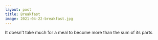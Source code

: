 ```yaml
---
layout: post
title: Breakfast
image: 2021-04-22-breakfast.jpg
---
```


It doesn't take much for a meal to become more than the sum of its parts.

